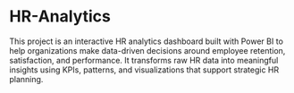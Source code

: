 # HR-Analytics
This project is an interactive HR analytics dashboard built with Power BI to help organizations make data-driven decisions around employee retention, satisfaction, and performance. It transforms raw HR data into meaningful insights using KPIs, patterns, and visualizations that support strategic HR planning.
